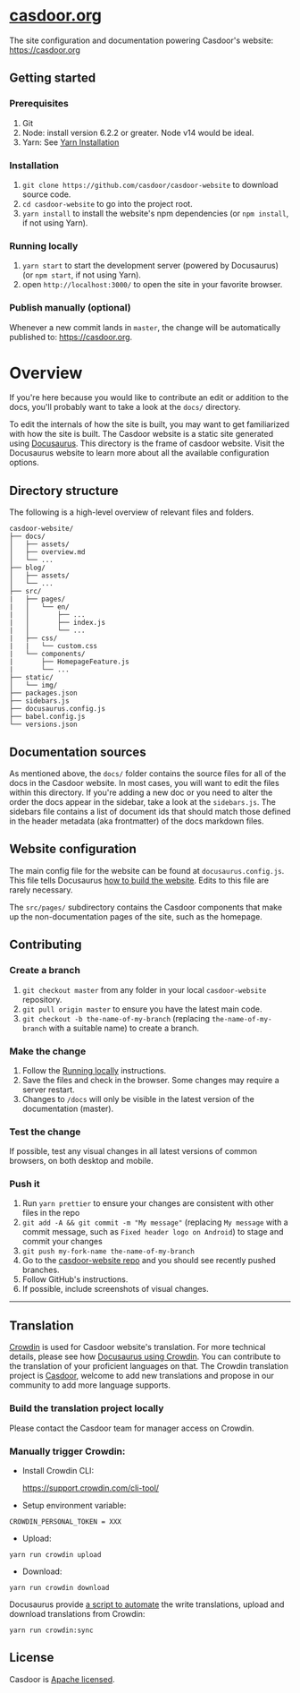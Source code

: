 # [casdoor.org](https://casdoor.org/)

The site configuration and documentation powering Casdoor's website: https://casdoor.org

## Getting started

### Prerequisites

1.  Git
1.  Node: install version 6.2.2 or greater. Node v14 would be ideal.
1.  Yarn: See [Yarn Installation](https://yarnpkg.com/lang/en/docs/install/)

### Installation

1.  `git clone https://github.com/casdoor/casdoor-website` to download source code.
1.  `cd casdoor-website` to go into the project root.
1.  `yarn install` to install the website's npm dependencies (or `npm install`, if not using Yarn).

### Running locally

1.  `yarn start` to start the development server (powered by Docusaurus) (or `npm start`, if not using Yarn).
1.  open `http://localhost:3000/` to open the site in your favorite browser.

### Publish manually (optional)

Whenever a new commit lands in `master`, the change will be automatically published to: https://casdoor.org. 

# Overview

If you're here because you would like to contribute an edit or addition to the docs, you'll probably want to take a look at the `docs/` directory.

To edit the internals of how the site is built, you may want to get familiarized with how the site is built. The Casdoor website is a static site generated using [Docusaurus](https://docusaurus.io). This directory is the frame of casdoor website. Visit the Docusaurus website to learn more about all the available configuration options.

## Directory structure

The following is a high-level overview of relevant files and folders.

```
casdoor-website/
├── docs/
│   ├── assets/
│   ├── overview.md
│   └── ...
├── blog/
│   ├── assets/
│   └── ...
├── src/
|   ├── pages/
|   │   └── en/
|   │       ├── ...
|   │       ├── index.js
|   │       └── ...
|   ├── css/
|   |	└── custom.css
|   └── components/
|    	├── HomepageFeature.js
|    	└── ...
├── static/
│   └── img/
├── packages.json
├── sidebars.js
├── docusaurus.config.js
├── babel.config.js
└── versions.json
```

## Documentation sources

As mentioned above, the `docs/` folder contains the source files for all of the docs in the Casdoor website. In most cases, you will want to edit the files within this directory. If you're adding a new doc or you need to alter the order the docs appear in the sidebar, take a look at the `sidebars.js`. The sidebars file contains a list of document ids that should match those defined in the header metadata (aka frontmatter) of the docs markdown files.

## Website configuration

The main config file for the website can be found at `docusaurus.config.js`. This file tells Docusaurus [how to build the website](http://docusaurus.io/docs/en/site-config.html). Edits to this file are rarely necessary.

The `src/pages/` subdirectory contains the Casdoor components that make up the
non-documentation pages of the site, such as the homepage.

## Contributing

### Create a branch

1.  `git checkout master` from any folder in your local `casdoor-website` repository.
1.  `git pull origin master` to ensure you have the latest main code.
1.  `git checkout -b the-name-of-my-branch` (replacing `the-name-of-my-branch`
    with a suitable name) to create a branch.

### Make the change

1.  Follow the [Running locally](#running-locally) instructions.
1.  Save the files and check in the browser. Some changes may require a server restart.
1.  Changes to `/docs` will only be visible in the latest version of the documentation (master).

### Test the change

If possible, test any visual changes in all latest versions of common browsers, on both desktop and mobile.

### Push it

1.  Run `yarn prettier` to ensure your changes are consistent with other files in
    the repo
1.  `git add -A && git commit -m "My message"` (replacing `My message` with a
    commit message, such as `Fixed header logo on Android`) to stage and commit
    your changes
1.  `git push my-fork-name the-name-of-my-branch`
1.  Go to the [casdoor-website repo](https://github.com/casdoor/casdoor-website) and you should see recently pushed branches.
1.  Follow GitHub's instructions.
1.  If possible, include screenshots of visual changes.

---

## Translation

[Crowdin](https://crowdin.com/project/casdoor-website) is used for Casdoor website's translation. For more technical details, please see how [Docusaurus using Crowdin](https://docusaurus.io/docs/i18n/crowdin).  You can contribute to the translation of your proficient languages on that. The Crowdin translation project is [Casdoor](https://crowdin.com/project/casdoor), welcome to add new translations and propose in our community to add more language supports.

### Build the translation project locally

Please contact the Casdoor team for manager access on Crowdin.

### Manually trigger Crowdin:

- Install Crowdin CLI:

  https://support.crowdin.com/cli-tool/

- Setup environment variable:

```
CROWDIN_PERSONAL_TOKEN = XXX
```

- Upload:

```
yarn run crowdin upload
```

- Download:

```
yarn run crowdin download
```

Docusaurus provide [a script to automate](https://docusaurus.io/docs/i18n/crowdin#automate-with-ci) the write translations, upload and download translations from Crowdin:

```
yarn run crowdin:sync
```

## License

Casdoor is [Apache licensed](./LICENSE).
